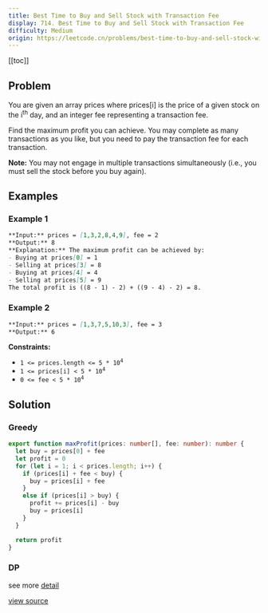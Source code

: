 ```yaml
---
title: Best Time to Buy and Sell Stock with Transaction Fee
display: 714. Best Time to Buy and Sell Stock with Transaction Fee
difficulty: Medium
origin: https://leetcode.cn/problems/best-time-to-buy-and-sell-stock-with-transaction-fee
---
```


[[toc]]

## Problem

You are given an array prices where prices[i] is the price of a given stock on the i<sup>th</sup> day, and an integer fee representing a transaction fee.

Find the maximum profit you can achieve. You may complete as many transactions as you like, but you need to pay the transaction fee for each transaction.

**Note:** You may not engage in multiple transactions simultaneously (i.e., you must sell the stock before you buy again).

## Examples

### Example 1

```md
**Input:** prices = [1,3,2,8,4,9], fee = 2
**Output:** 8
**Explanation:** The maximum profit can be achieved by:
- Buying at prices[0] = 1
- Selling at prices[3] = 8
- Buying at prices[4] = 4
- Selling at prices[5] = 9
The total profit is ((8 - 1) - 2) + ((9 - 4) - 2) = 8.
```

### Example 2

```md
**Input:** prices = [1,3,7,5,10,3], fee = 3
**Output:** 6
```

**Constraints:**

- <code>1 &lt;= prices.length &lt;= 5 * 10<sup>4</sup></code>
- <code>1 &lt;= prices[i] &lt; 5 * 10<sup>4</sup></code>
- <code>0 &lt;= fee &lt; 5 * 10<sup>4</sup></code>

## Solution

### Greedy

```ts
export function maxProfit(prices: number[], fee: number): number {
  let buy = prices[0] + fee
  let profit = 0
  for (let i = 1; i < prices.length; i++) {
    if (prices[i] + fee < buy) {
      buy = prices[i] + fee
    }
    else if (prices[i] > buy) {
      profit += prices[i] - buy
      buy = prices[i]
    }
  }

  return profit
}
```

### DP

see more [detail](/algorithms/dynamic-programming/714)

[view source](https://leetcode.cn/problems/best-time-to-buy-and-sell-stock-with-transaction-fee)
